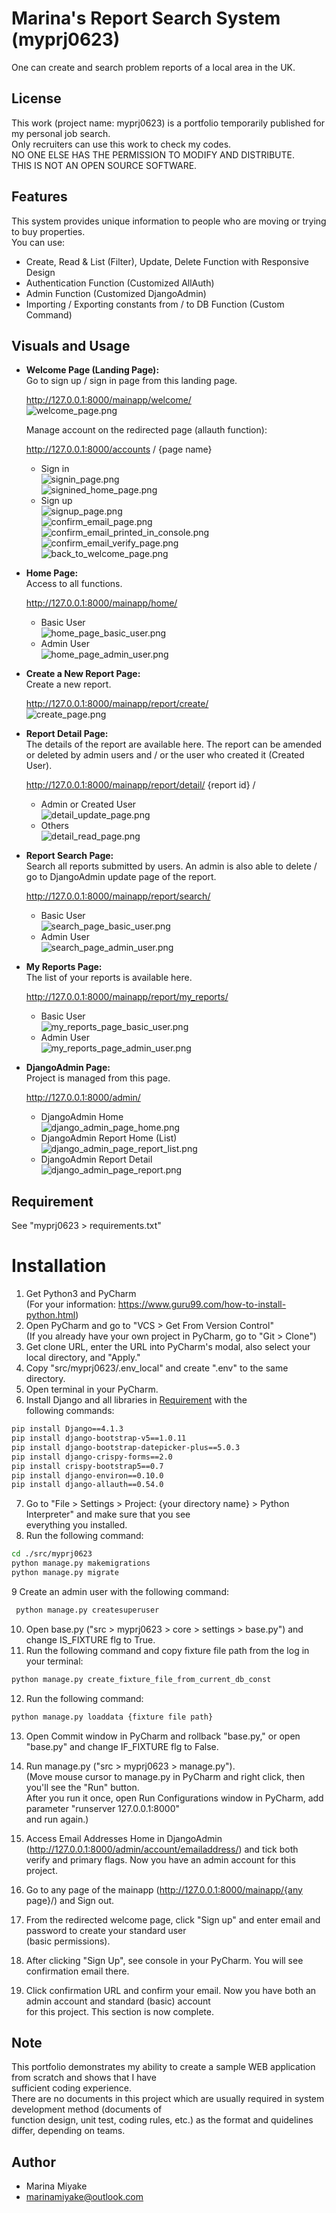 # Marina's Report Search System (myprj0623)

One can create and search problem reports of a local area in the UK.<br>

## License

This work (project name: myprj0623) is a portfolio temporarily published for my personal job search. <br>
Only recruiters can use this work to check my codes. <br>
NO ONE ELSE HAS THE PERMISSION TO MODIFY AND DISTRIBUTE. <br>
THIS IS NOT AN OPEN SOURCE SOFTWARE.<br>

## Features

This system provides unique information to people who are moving or trying to buy properties.<br>
You can use:

* Create, Read & List (Filter), Update, Delete Function with Responsive Design
* Authentication Function (Customized AllAuth)
* Admin Function (Customized DjangoAdmin)
* Importing / Exporting constants from / to DB Function (Custom Command)

## Visuals and Usage

* <b>Welcome Page (Landing Page): </b><br>
  Go to sign up / sign in page from this landing page.

  http://127.0.0.1:8000/mainapp/welcome/
  <br>![welcome_page.png](doc_images/welcome_page.png)

  Manage account on the redirected page (allauth function):

  http://127.0.0.1:8000/accounts / {page name}
    * Sign in <br>
      ![signin_page.png](doc_images/signin_page.png)
      <br>
      ![signined_home_page.png](doc_images/signined_home_page.png)
      <br>
    * Sign up <br>
      ![signup_page.png](doc_images/signup_page.png)
      <br>
      ![confirm_email_page.png](doc_images/confirm_email_page.png)
      <br>
      ![confirm_email_printed_in_console.png](doc_images/confirm_email_printed_in_console.png)
      <br>
      ![confirm_email_verify_page.png](doc_images/confirm_email_verify_page.png)
      <br>
      ![back_to_welcome_page.png](doc_images/back_to_welcome_page.png)
      <br>

* <b>Home Page: </b><br>
  Access to all functions.

  http://127.0.0.1:8000/mainapp/home/
    * Basic User <br>
      ![home_page_basic_user.png](doc_images/home_page_basic_user.png)
      <br>
    * Admin User <br>
      ![home_page_admin_user.png](doc_images/home_page_admin_user.png)
      <br>

* <b>Create a New Report Page: </b><br>
  Create a new report.

  http://127.0.0.1:8000/mainapp/report/create/
  <br>
  ![create_page.png](doc_images/create_page.png)
  <br>

* <b>Report Detail Page: </b><br>
  The details of the report are available here.
  The report can be amended or deleted by admin users and / or the user who created it (Created User).

  http://127.0.0.1:8000/mainapp/report/detail/ {report id} /
    * Admin or Created User <br>
      ![detail_update_page.png](doc_images/detail_update_page.png)
      <br>
    * Others <br>
      ![detail_read_page.png](doc_images/detail_read_page.png)
      <br>

* <b>Report Search Page: </b><br>
  Search all reports submitted by users.
  An admin is also able to delete / go to DjangoAdmin update page of the report.

  http://127.0.0.1:8000/mainapp/report/search/
    * Basic User <br>
      ![search_page_basic_user.png](doc_images/search_page_basic_user.png)
      <br>
    * Admin User <br>
      ![search_page_admin_user.png](doc_images/search_page_admin_user.png)
      <br>

* <b>My Reports Page: </b><br>
  The list of your reports is available here.

  http://127.0.0.1:8000/mainapp/report/my_reports/
  <br>
    * Basic User <br>
      ![my_reports_page_basic_user.png](doc_images/my_reports_page_basic_user.png)
      <br>
    * Admin User <br>
      ![my_reports_page_admin_user.png](doc_images/my_reports_page_admin_user.png)
      <br>

* <b>DjangoAdmin Page: </b><br>
  Project is managed from this page.

  http://127.0.0.1:8000/admin/
  <br>
    * DjangoAdmin Home <br>
      ![django_admin_page_home.png](doc_images/django_admin_page_home.png)
      <br>
    * DjangoAdmin Report Home (List) <br>
      ![django_admin_page_report_list.png](doc_images/django_admin_page_report_list.png)
      <br>
    * DjangoAdmin Report Detail <br>
      ![django_admin_page_report.png](doc_images/django_admin_page_report.png)
      <br>

## Requirement

See "myprj0623 > requirements.txt"

# Installation

1. Get Python3 and PyCharm<br>
   (For your information: https://www.guru99.com/how-to-install-python.html)
2. Open PyCharm and go to "VCS > Get From Version Control"<br>
   (If you already have your own project in PyCharm, go to "Git > Clone")
3. Get clone URL, enter the URL into PyCharm's modal, also select your local directory, and "Apply."
4. Copy "src/myprj0623/.env_local" and create ".env" to the same directory.
5. Open terminal in your PyCharm.
6. Install Django and all libraries in [Requirement](#Requirement) with the <br>
   following commands:

```bash
pip install Django==4.1.3
pip install django-bootstrap-v5==1.0.11
pip install django-bootstrap-datepicker-plus==5.0.3
pip install django-crispy-forms==2.0
pip install crispy-bootstrap5==0.7
pip install django-environ==0.10.0
pip install django-allauth==0.54.0
```

7. Go to "File > Settings > Project: {your directory name} > Python Interpreter" and make sure that you see <br>
   everything you installed.
8. Run the following command:

```bash
cd ./src/myprj0623
python manage.py makemigrations
python manage.py migrate
```

9 Create an admin user with the following command:

```bash
 python manage.py createsuperuser
```

10. Open base.py ("src > myprj0623 > core > settings > base.py") and change IS_FIXTURE flg to True.
11. Run the following command and copy fixture file path from the log in your terminal:

```bash
python manage.py create_fixture_file_from_current_db_const
```

12. Run the following command:

```bash
python manage.py loaddata {fixture file path}
```

13. Open Commit window in PyCharm and rollback "base.py," or open "base.py" and change IF_FIXTURE flg to False.

14. Run manage.py ("src > myprj0623 > manage.py").<br>
    (Move mouse cursor to manage.py in PyCharm and right click, then you'll see the "Run" button. <br>
    After you run it once, open Run Configurations window in PyCharm, add parameter "runserver 127.0.0.1:8000" <br>
    and run again.)<br>
15. Access Email Addresses Home in DjangoAdmin (http://127.0.0.1:8000/admin/account/emailaddress/) and tick both <br>
    verify and primary flags. Now you have an admin account for this project.
16. Go to any page of the mainapp (http://127.0.0.1:8000/mainapp/{any page}/) and Sign out.
17. From the redirected welcome page, click "Sign up" and enter email and password to create your standard user <br>
    (basic permissions).
18. After clicking "Sign Up", see console in your PyCharm. You will see confirmation email there.
19. Click confirmation URL and confirm your email. Now you have both an admin account and standard (basic) account <br>
    for this project. This section is now complete.

## Note

This portfolio demonstrates my ability to create a sample WEB application from scratch and shows that I have <br>
sufficient coding experience.<br>
There are no documents in this project which are usually required in system development method (documents of <br>
function design, unit test, coding rules, etc.) as the format and quidelines differ, depending on teams.<br>

## Author

* Marina Miyake
* marinamiyake@outlook.com

